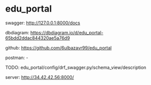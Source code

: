 # edu_portal

swagger: http://127.0.0.1:8000/docs

dbdiagram: https://dbdiagram.io/d/edu_portal-65bdd2ddac844320ae5a76d9

github: https://github.com/6ulbazavr99/edu_portal

postman: - 

TODO: edu_portal/config/drf_swagger.py/schema_view/description

server: http://34.42.42.56:8000/
